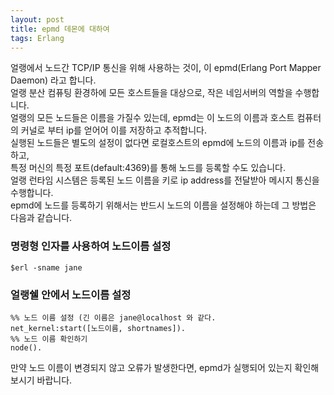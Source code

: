 ```yaml
---
layout: post
title: epmd 데몬에 대하여
tags: Erlang
---
```


얼랭에서 노드간 TCP/IP 통신을 위해 사용하는 것이, 이 epmd(Erlang Port Mapper Daemon) 라고 합니다.  
얼랭 분산 컴퓨팅 환경하에 모든 호스트들을 대상으로, 작은 네임서버의 역할을 수행합니다.  
얼랭의 모든 노드들은 이름을 가질수 있는데, epmd는 이 노드의 이름과 호스트 컴퓨터의 커널로 부터 ip를 얻어어 이를 저장하고 추적합니다.  
실행된 노드들은 별도의 설정이 없다면 로컬호스트의 epmd에 노드의 이름과 ip를 전송하고,  
특정 머신의 특정 포트(default:4369)를 통해 노드를 등록할 수도 있습니다.  
얼랭 런타임 시스템은 등록된 노드 이름을 키로 ip address를 전달받아 메시지 통신을 수행합니다.  
epmd에 노드를 등록하기 위해서는 반드시 노드의 이름을 설정해야 하는데 그 방법은 다음과 같습니다.  

### 명령형 인자를 사용하여 노드이름 설정
```
$erl -sname jane
```
### 얼랭쉘 안에서 노드이름 설정
```
%% 노드 이름 설정 (긴 이름은 jane@localhost 와 같다.
net_kernel:start([노드이름, shortnames]).
%% 노드 이름 확인하기
node().
```
만약 노드 이름이 변경되지 않고 오류가 발생한다면, epmd가 실행되어 있는지 확인해보시기 바랍니다.  
